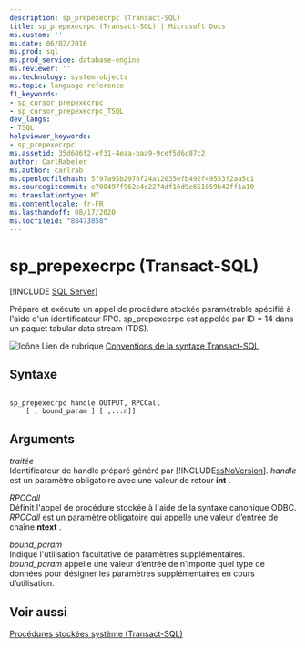 ```yaml
---
description: sp_prepexecrpc (Transact-SQL)
title: sp_prepexecrpc (Transact-SQL) | Microsoft Docs
ms.custom: ''
ms.date: 06/02/2016
ms.prod: sql
ms.prod_service: database-engine
ms.reviewer: ''
ms.technology: system-objects
ms.topic: language-reference
f1_keywords:
- sp_cursor_prepexecrpc
- sp_cursor_prepexecrpc_TSQL
dev_langs:
- TSQL
helpviewer_keywords:
- sp_prepexecrpc
ms.assetid: 35d686f2-ef31-4eaa-baa9-9cef5d6c87c2
author: CarlRabeler
ms.author: carlrab
ms.openlocfilehash: 5f97a95b2976f24a12035efb492f49553f2aa5c1
ms.sourcegitcommit: e700497f962e4c2274df16d9e651059b42ff1a10
ms.translationtype: MT
ms.contentlocale: fr-FR
ms.lasthandoff: 08/17/2020
ms.locfileid: "88473858"
---
```

# <a name="sp_prepexecrpc-transact-sql"></a>sp_prepexecrpc (Transact-SQL)
[!INCLUDE [SQL Server](../../includes/applies-to-version/sqlserver.md)]

  Prépare et exécute un appel de procédure stockée paramétrable spécifié à l'aide d'un identificateur RPC. sp_prepexecrpc est appelée par ID = 14 dans un paquet tabular data stream (TDS).  
  
 ![Icône Lien de rubrique](../../database-engine/configure-windows/media/topic-link.gif "Icône du lien de rubrique") [Conventions de la syntaxe Transact-SQL](../../t-sql/language-elements/transact-sql-syntax-conventions-transact-sql.md)  
  
## <a name="syntax"></a>Syntaxe  
  
```  
  
sp_prepexecrpc handle OUTPUT, RPCCall  
    [ , bound_param ] [ ,...n]]  
```  
  
## <a name="arguments"></a>Arguments  
 *traitée*  
 Identificateur de handle préparé généré par [!INCLUDE[ssNoVersion](../../includes/ssnoversion-md.md)]. *handle* est un paramètre obligatoire avec une valeur de retour **int** .  
  
 *RPCCall*  
 Définit l'appel de procédure stockée à l'aide de la syntaxe canonique ODBC. *RPCCall* est un paramètre obligatoire qui appelle une valeur d’entrée de chaîne **ntext** .  
  
 *bound_param*  
 Indique l'utilisation facultative de paramètres supplémentaires. *bound_param* appelle une valeur d’entrée de n’importe quel type de données pour désigner les paramètres supplémentaires en cours d’utilisation.  
  
## <a name="see-also"></a>Voir aussi  
 [Procédures stockées système &#40;Transact-SQL&#41;](../../relational-databases/system-stored-procedures/system-stored-procedures-transact-sql.md)  
  
  
